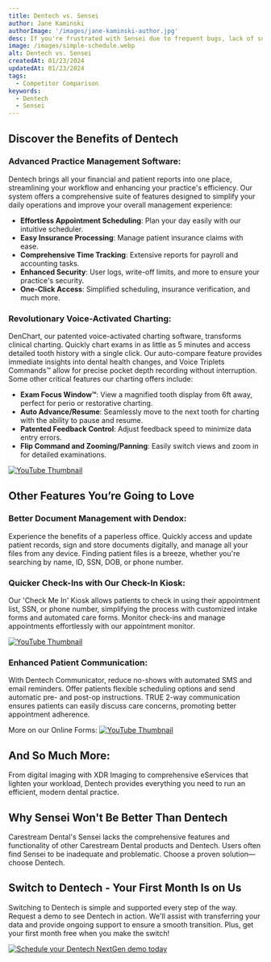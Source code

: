 ```yaml
---
title: Dentech vs. Sensei
author: Jane Kaminski
authorImage: '/images/jane-kaminski-author.jpg'
desc: If you're frustrated with Sensei due to frequent bugs, lack of support, outdated features, insufficient updates, and constant crashes, it's time for a change. Dentech offers a robust, reliable solution designed to meet your practice's needs.
image: /images/simple-schedule.webp
alt: Dentech vs. Sensei
createdAt: 01/23/2024
updatedAt: 01/23/2024
tags:
  - Competitor Comparison
keywords:
  - Dentech
  - Sensei
---
```


## Discover the Benefits of Dentech

### Advanced Practice Management Software:

Dentech brings all your financial and patient reports into one place, streamlining your workflow and enhancing your practice's efficiency. Our system offers a comprehensive suite of features designed to simplify your daily operations and improve your overall management experience:

- **Effortless Appointment Scheduling**: Plan your day easily with our intuitive scheduler.
- **Easy Insurance Processing**: Manage patient insurance claims with ease.
- **Comprehensive Time Tracking**: Extensive reports for payroll and accounting tasks.
- **Enhanced Security**: User logs, write-off limits, and more to ensure your practice's security.
- **One-Click Access**: Simplified scheduling, insurance verification, and much more.

### Revolutionary Voice-Activated Charting:

DenChart, our patented voice-activated charting software, transforms clinical charting. Quickly chart exams in as little as 5 minutes and access detailed tooth history with a single click. Our auto-compare feature provides immediate insights into dental health changes, and Voice Triplets Commands™ allow for precise pocket depth recording without interruption. Some other critical features our charting offers include:

- **Exam Focus Window™**: View a magnified tooth display from 6ft away, perfect for perio or restorative charting.
- **Auto Advance/Resume**: Seamlessly move to the next tooth for charting with the ability to pause and resume.
- **Patented Feedback Control**: Adjust feedback speed to minimize data entry errors.
- **Flip Command and Zooming/Panning**: Easily switch views and zoom in for detailed examinations.

[![YouTube Thumbnail](/images/restorative-thumbnail.webp)](https://www.youtube.com/watch?v=02nyPb1jtxE)

## Other Features You’re Going to Love

### Better Document Management with Dendox:

Experience the benefits of a paperless office. Quickly access and update patient records, sign and store documents digitally, and manage all your files from any device. Finding patient files is a breeze, whether you're searching by name, ID, SSN, DOB, or phone number.

### Quicker Check-Ins with Our Check-In Kiosk:

Our 'Check Me In' Kiosk allows patients to check in using their appointment list, SSN, or phone number, simplifying the process with customized intake forms and automated care forms. Monitor check-ins and manage appointments effortlessly with our appointment monitor.

[![YouTube Thumbnail](/images/patient-checkin-thumbnail.webp)](https://www.youtube.com/watch?v=0lxkAqjgMr8)

### Enhanced Patient Communication:

With Dentech Communicator, reduce no-shows with automated SMS and email reminders. Offer patients flexible scheduling options and send automatic pre- and post-op instructions. TRUE 2-way communication ensures patients can easily discuss care concerns, promoting better appointment adherence.

More on our Online Forms:
[![YouTube Thumbnail](/images/forms-thumbnail.webp)](https://www.youtube.com/watch?v=tdW0xSqcOC0)

## And So Much More:

From digital imaging with XDR Imaging to comprehensive eServices that lighten your workload, Dentech provides everything you need to run an efficient, modern dental practice.

## Why Sensei Won't Be Better Than Dentech

Carestream Dental's Sensei lacks the comprehensive features and functionality of other Carestream Dental products and Dentech. Users often find Sensei to be inadequate and problematic. Choose a proven solution—choose Dentech.

## Switch to Dentech - Your First Month Is on Us

Switching to Dentech is simple and supported every step of the way. Request a demo to see Dentech in action. We'll assist with transferring your data and provide ongoing support to ensure a smooth transition. Plus, get your first month free when you make the switch!

[![Schedule your Dentech NextGen demo today](/images/schedule-call-CTA.webp 'Schedule your Dentech NextGen demo today')](/schedule)
